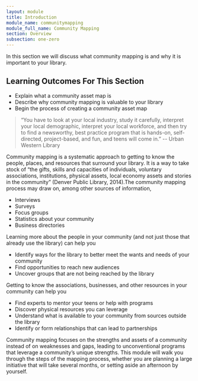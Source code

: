```yaml
---
layout: module
title: Introduction
module_name: communitymapping
module_full_name: Community Mapping
section: Overview
subsection: one-zero
---
```


In this section we will discuss what community mapping is and why it is important to your library. 

## Learning Outcomes For This Section
<ul class="fancy">
  <li>Explain what a community asset map is</li>
  <li>Describe why community mapping is valuable to your library</li>
   <li>Begin the process of creating a community asset map</li>
</ul>

>“You have to look at your local industry, study it carefully, interpret your local demographic, interpret your local workforce, and then try to find a newsworthy, best practice program that is hands-on, self-directed, project-based, and fun, and teens will come in.” -- Urban Western Library

Community mapping is a systematic approach to getting to know the people, places, and resources that surround your library. It is a way to take stock of “the gifts, skills and capacities of individuals, voluntary associations, institutions, physical assets, local economy assets and stories in the community” (Denver Public Library, 2014).The community mapping process may draw on, among other sources of information, 
<ul>
  <li>Interviews</li>
  <li>Surveys</li>
  <li>Focus groups</li> 
  <li>Statistics about your community</li>
  <li>Business directories</li>
</ul>

Learning more about the people in your community (and not just those that already use the library) can help you 
<ul>
<li>Identify ways for the library to better meet the wants and needs of your community</li>
<li>Find opportunities to reach new audiences</li>
<li>Uncover groups that are not being reached by the library</li>
</ul>

Getting to know the associations, businesses, and other resources in your community can help you
<ul>
<li>Find experts to mentor your teens or help with programs</li>
<li>Discover physical resources you can leverage</li>
<li>Understand what is available to your community from sources outside the library</li>
<li>Identify or form relationships that can lead to partnerships</li>
</ul>

Community mapping focuses on the strengths and assets of a community instead of on weaknesses and gaps, leading to unconventional programs that leverage a community’s unique strengths. This module will walk you through the steps of the mapping process, whether you are planning a large initiative that will take several months, or setting aside an afternoon by yourself.
